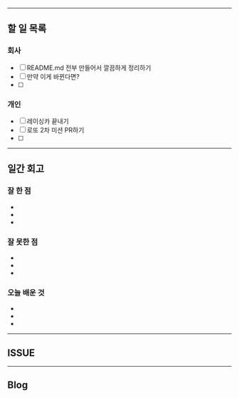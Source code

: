 ----------------------
## 할 일 목록

### 회사
- [ ] README.md 전부 만들어서 깔끔하게 정리하기
- [ ] 만약 이게 바뀐다면?
- [ ] 

### 개인
- [ ] 레이싱카 끝내기
- [ ] 로또 2차 미션 PR하기
- [ ] 
----------------------------------------------
## 일간 회고

### 잘 한 점
- 
- 
- 

### 잘 못한 점
- 
- 
- 

### 오늘 배운 것
- 
- 
- 


----------------------------------
## ISSUE





----------------------------------
## Blog
